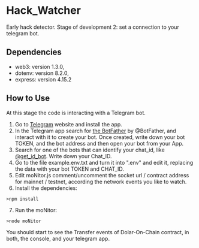 # Hack_Watcher
Early hack detector. Stage of development 2: set a connection to your telegram bot.

## Dependencies
 * web3: version 1.3.0,
 * dotenv: version 8.2.0,
 * express: version 4.15.2
 
## How to Use
At this stage the code is interacting with a Telegram bot.
1. Go to [Telegram](https://telegram.org/) website and install the app.
2. In the Telegram app search for [the BotFather](https://t.me/botfather) by @BotFather, and interact with it to create your bot. Once created, write down your bot TOKEN, and the bot address and then open your bot from your App.
3. Search for one of the bots that can identify your chat_id, like [@get_id_bot](https://t.me/get_id_bot). Write down your Chat_ID.
4. Go to the file example.env.txt and turn it into ".env" and edit it, replacing the data with your bot TOKEN and CHAT_ID.
5. Edit moNitor.js comment/uncomment the socket url / contract address for mainnet / testnet, according the network events you like to watch.
6. Install the dependencies:
```shell
>npm install
```
7. Run the moNitor:
```shell
>node moNitor
```

You should start to see the Transfer events of Dolar-On-Chain contract, in both, the console, and your telegram app.